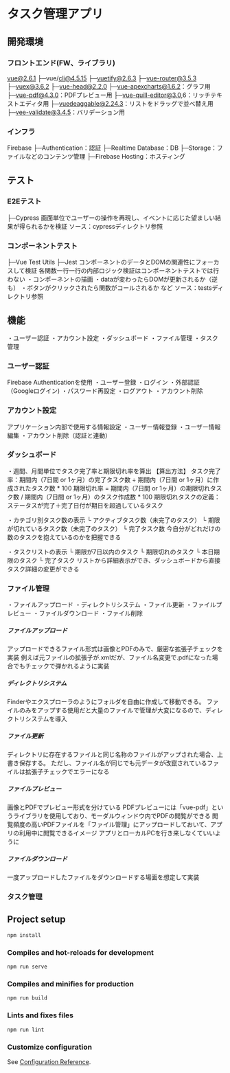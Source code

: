 # タスク管理アプリ

## 開発環境
### フロントエンド(FW、ライブラリ)
vue@2.6.1
├─vue/cli@4.5.15
├─vuetify@2.6.3
├─vue-router@3.5.3
├─vuex@3.6.2
├─vue-head@2.2.0
├─vue-apexcharts@1.6.2：グラフ用
├─vue-pdf@4.3.0：PDFプレビュー用
├─vue-quill-editor@3.0,6：リッチテキストエディタ用
├─vuedeaggable@2.24.3：リストをドラッグで並べ替え用
├─vee-validate@3.4.5：バリデーション用

### インフラ
Firebase
├─Authentication：認証
├─Realtime Database：DB
├─Storage：ファイルなどのコンテンツ管理
├─Firebase Hosting：ホスティング

## テスト
### E2Eテスト
├─Cypress
画面単位でユーザーの操作を再現し、イベントに応じた望ましい結果が得られるかを検証
ソース：cypressディレクトリ参照

### コンポーネントテスト
├─Vue Test Utils
├─Jest
コンポーネントのデータとDOMの関連性にフォーカスして検証
各関数一行一行の内部ロジック検証はコンポーネントテストでは行わない
・コンポーネントの描画
・dataが変わったらDOMが更新されるか（逆も）
・ボタンがクリックされたら関数がコールされるか など
ソース：testsディレクトリ参照

## 機能
・ユーザー認証
・アカウント設定
・ダッシュボード
・ファイル管理
・タスク管理

### ユーザー認証
Firebase Authenticationを使用
・ユーザー登録
・ログイン
・外部認証（Googleログイン)
・パスワード再設定
・ログアウト
・アカウント削除

### アカウント設定
アプリケーション内部で使用する情報設定
・ユーザー情報登録
・ユーザー情報編集
・アカウント削除（認証と連動）

### ダッシュボード
・週間、月間単位でタスク完了率と期限切れ率を算出
【算出方法】
タスク完了率：期間内（7日間 or 1ヶ月）の完了タスク数 ÷ 期間内（7日間 or 1ヶ月）に作成されたタスク数 * 100
期限切れ率 = 期間内（7日間 or 1ヶ月）の期限切れタスク数 / 期間内（7日間 or 1ヶ月）のタスク作成数 * 100
期限切れタスクの定義：ステータスが完了＋完了日付が期日を超過しているタスク

・カテゴリ別タスク数の表示
└ アクティブタスク数（未完了のタスク）
└ 期限が切れているタスク数（未完了のタスク）
└ 完了タスク数
今自分がどれだけの数のタスクを抱えているのかを把握できる

・タスクリストの表示
└ 期限が7日以内のタスク
└ 期限切れのタスク
└ 本日期限のタスク
└ 完了タスク
リストから詳細表示ができ、ダッシュボードから直接タスク詳細の変更ができる

### ファイル管理
・ファイルアップロード
・ディレクトリシステム
・ファイル更新
・ファイルプレビュー
・ファイルダウンロード
・ファイル削除

##### ファイルアップロード
アップロードできるファイル形式は画像とPDFのみで、厳密な拡張子チェックを実装
例えば元ファイルの拡張子が.xmlだが、ファイル名変更で.pdfになった場合でもチェックで弾かれるように実装
##### ディレクトリシステム
Finderやエクスプローラのようにフォルダを自由に作成して移動できる。
ファイルのみをアップする使用だと大量のファイルで管理が大変になるので、ディレクトリシステムを導入
##### ファイル更新
ディレクトリに存在するファイルと同じ名称のファイルがアップされた場合、上書き保存する。
ただし、ファイル名が同じでも元データが改竄されているファイルは拡張子チェックでエラーになる
##### ファイルプレビュー
画像とPDFでプレビュー形式を分けている
PDFプレビューには「vue-pdf」というライブラリを使用しており、モーダルウィンドウ内でPDFの閲覧ができる
閲覧頻度の高いPDFファイルを「ファイル管理」にアップロードしておいて、アプリの利用中に閲覧できるイメージ
アプリとローカルPCを行き来しなくていいように
##### ファイルダウンロード
一度アップロードしたファイルをダウンロードする場面を想定して実装


### タスク管理

## Project setup
```
npm install
```

### Compiles and hot-reloads for development
```
npm run serve
```

### Compiles and minifies for production
```
npm run build
```

### Lints and fixes files
```
npm run lint
```

### Customize configuration
See [Configuration Reference](https://cli.vuejs.org/config/).
